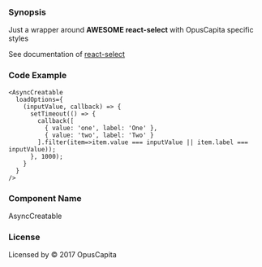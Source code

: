 ### Synopsis

Just a wrapper around **AWESOME react-select** with OpusCapita specific styles

See documentation of [react-select](https://github.com/JedWatson/react-select)

### Code Example

```
<AsyncCreatable
  loadOptions={
    (inputValue, callback) => {
      setTimeout(() => {
        callback([
          { value: 'one', label: 'One' },
          { value: 'two', label: 'Two' }
        ].filter(item=>item.value === inputValue || item.label === inputValue));
      }, 1000);
    }
  }
/>
```

### Component Name

AsyncCreatable

### License

Licensed by © 2017 OpusCapita

